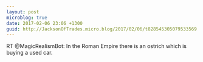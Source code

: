 ```yaml
---
layout: post
microblog: true
date: 2017-02-06 23:06 +1300
guid: http://JacksonOfTrades.micro.blog/2017/02/06/t828545305079533569.html
---
```

RT @MagicRealismBot: In the Roman Empire there is an ostrich which is buying a used car.
